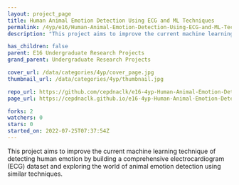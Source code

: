 ```yaml
---
layout: project_page
title: Human Animal Emotion Detection Using ECG and ML Techniques
permalink: /4yp/e16/Human-Animal-Emotion-Detection-Using-ECG-and-ML-Techniques/
description: "This project aims to improve the current machine learning technique of detecting human emotion by building a comprehensive electrocardiogram (ECG) dataset and exploring the world of animal emotion detection using similar techniques."

has_children: false
parent: E16 Undergraduate Research Projects
grand_parent: Undergraduate Research Projects

cover_url: /data/categories/4yp/cover_page.jpg
thumbnail_url: /data/categories/4yp/thumbnail.jpg

repo_url: https://github.com/cepdnaclk/e16-4yp-Human-Animal-Emotion-Detection-Using-ECG-and-ML-Techniques
page_url: https://cepdnaclk.github.io/e16-4yp-Human-Animal-Emotion-Detection-Using-ECG-and-ML-Techniques

forks: 2
watchers: 0
stars: 0
started_on: 2022-07-25T07:37:54Z
---
```

This project aims to improve the current machine learning technique of detecting human emotion by building a comprehensive electrocardiogram (ECG) dataset and exploring the world of animal emotion detection using similar techniques.

